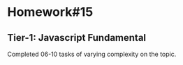 # Homework#15

## Tier-1: Javascript Fundamental

Completed 06-10 tasks of varying complexity on the topic.

